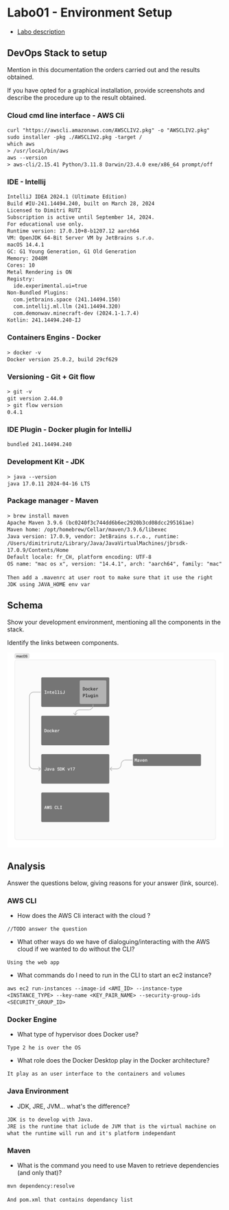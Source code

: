 # Labo01 - Environment Setup

* [Labo description](https://cpnv-es-ngy.gitbook.io/vir1/labs/labo01-environment-setup)

## DevOps Stack to setup

Mention in this documentation the orders carried out and the results obtained.

If you have opted for a graphical installation, provide screenshots and describe the procedure up to the result
obtained.

### Cloud cmd line interface - AWS Cli

```shell
curl "https://awscli.amazonaws.com/AWSCLIV2.pkg" -o "AWSCLIV2.pkg"
sudo installer -pkg ./AWSCLIV2.pkg -target /
which aws
> /usr/local/bin/aws
aws --version
> aws-cli/2.15.41 Python/3.11.8 Darwin/23.4.0 exe/x86_64 prompt/off
```

### IDE - Intellij

```
IntelliJ IDEA 2024.1 (Ultimate Edition)
Build #IU-241.14494.240, built on March 28, 2024
Licensed to Dimitri RUTZ
Subscription is active until September 14, 2024.
For educational use only.
Runtime version: 17.0.10+8-b1207.12 aarch64
VM: OpenJDK 64-Bit Server VM by JetBrains s.r.o.
macOS 14.4.1
GC: G1 Young Generation, G1 Old Generation
Memory: 2048M
Cores: 10
Metal Rendering is ON
Registry:
  ide.experimental.ui=true
Non-Bundled Plugins:
  com.jetbrains.space (241.14494.150)
  com.intellij.ml.llm (241.14494.320)
  com.demonwav.minecraft-dev (2024.1-1.7.4)
Kotlin: 241.14494.240-IJ

```

### Containers Engins - Docker

```shell
> docker -v
Docker version 25.0.2, build 29cf629
```

### Versioning - Git + Git flow

```shell
> git -v
git version 2.44.0
> git flow version
0.4.1
```

### IDE Plugin - Docker plugin for IntelliJ

```
bundled 241.14494.240
```

### Development Kit - JDK

```shell
> java --version
java 17.0.11 2024-04-16 LTS
```

### Package manager - Maven

```shell
> brew install maven
Apache Maven 3.9.6 (bc0240f3c744dd6b6ec2920b3cd08dcc295161ae)
Maven home: /opt/homebrew/Cellar/maven/3.9.6/libexec
Java version: 17.0.9, vendor: JetBrains s.r.o., runtime: /Users/dimitrirutz/Library/Java/JavaVirtualMachines/jbrsdk-17.0.9/Contents/Home
Default locale: fr_CH, platform encoding: UTF-8
OS name: "mac os x", version: "14.4.1", arch: "aarch64", family: "mac"

Then add a .mavenrc at user root to make sure that it use the right JDK using JAVA_HOME env var
```

## Schema

Show your development environment, mentioning all the components in the stack.

Identify the links between components.

![](schema.png)

## Analysis

Answer the questions below, giving reasons for your answer (link, source).

### AWS CLI

* How does the AWS Cli interact with the cloud ?

```
//TODO answer the question
```

* What other ways do we have of dialoguing/interacting with the AWS cloud if we wanted to do without the CLI?

```
Using the web app
```

* What commands do I need to run in the CLI to start an ec2 instance?

```
aws ec2 run-instances --image-id <AMI_ID> --instance-type <INSTANCE_TYPE> --key-name <KEY_PAIR_NAME> --security-group-ids <SECURITY_GROUP_ID>
```

### Docker Engine

* What type of hypervisor does Docker use?

```
Type 2 he is over the OS
```

* What role does the Docker Desktop play in the Docker architecture?

```
It play as an user interface to the containers and volumes
```

### Java Environment

* JDK, JRE, JVM... what's the difference?

```
JDK is to develop with Java.
JRE is the runtime that iclude de JVM that is the virtual machine on what the runtime will run and it's platform independant
```

### Maven

* What is the command you need to use Maven to retrieve dependencies (and only that)?

```
mvn dependency:resolve

And pom.xml that contains dependancy list
```

